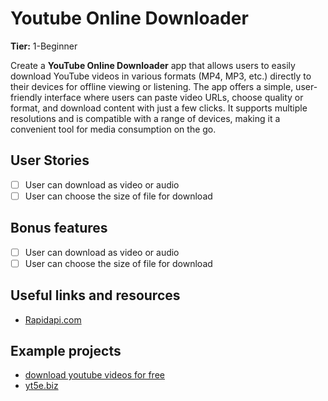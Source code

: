 # Youtube Online Downloader

**Tier:** 1-Beginner

Create a **YouTube Online Downloader** app that allows users to easily download YouTube videos in various formats (MP4, MP3, etc.) directly to their devices for offline viewing or listening. The app offers a simple, user-friendly interface where users can paste video URLs, choose quality or format, and download content with just a few clicks. It supports multiple resolutions and is compatible with a range of devices, making it a convenient tool for media consumption on the go.



## User Stories

- [ ] User can download as video or audio
- [ ] User can choose the size of file for download

## Bonus features

- [ ] User can download as video or audio
- [ ] User can choose the size of file for download

## Useful links and resources

- [Rapidapi.com](https:rapidapi.com)

## Example projects

- [download youtube videos for free](https://en1.savefrom.net/1-youtube-video-downloader-3vV/)
- [yt5e.biz](https://www.google.com/url?sa=t&rct=j&q=&esrc=s&source=web&cd=&cad=rja&uact=8&ved=2ahUKEwj85Luj8bWIAxV3KRAIHTAoClAQFnoECBgQAQ&url=https%3A%2F%2Fyt5s.biz%2Fenxj100%2F&usg=AOvVaw0S5OyFdiyXb3mBDztdc2fi&cshid=1725885779249969&opi=89978449)
